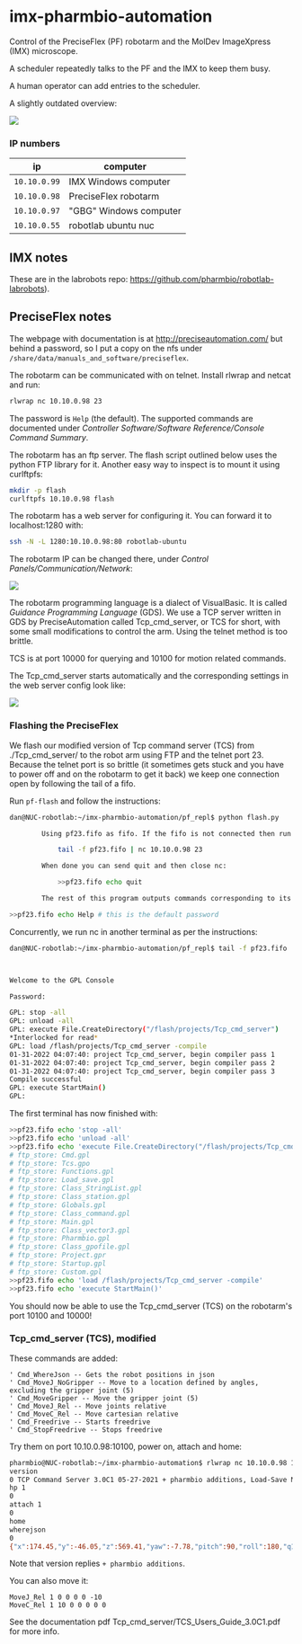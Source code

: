 # imx-pharmbio-automation

Control of the PreciseFlex (PF) robotarm and the MolDev ImageXpress (IMX) microscope.

A scheduler repeatedly talks to the PF and the IMX to keep them busy.

A human operator can add entries to the scheduler.

A slightly outdated overview:

<img src="images/overview.svg"/>

### IP numbers

ip           | computer
---          | ---
`10.10.0.99` | IMX Windows computer
`10.10.0.98` | PreciseFlex robotarm
`10.10.0.97` | "GBG" Windows computer
`10.10.0.55` | robotlab ubuntu nuc

## IMX notes

These are in the labrobots repo: https://github.com/pharmbio/robotlab-labrobots).

## PreciseFlex notes

The webpage with documentation is at http://preciseautomation.com/ but behind a password,
so I put a copy on the nfs under `/share/data/manuals_and_software/preciseflex`.

The robotarm can be communicated with on telnet. Install rlwrap and netcat and run:

```sh
rlwrap nc 10.10.0.98 23
```

The password is `Help` (the default). The supported commands are documented under
_Controller Software/Software Reference/Console Command Summary_.

The robotarm has an ftp server. The flash script outlined below uses the python FTP library for it.
Another easy way to inspect is to mount it using curlftpfs:

```sh
mkdir -p flash
curlftpfs 10.10.0.98 flash
```

The robotarm has a web server for configuring it. You can forward it to localhost:1280 with:

```sh
ssh -N -L 1280:10.10.0.98:80 robotlab-ubuntu
```

The robotarm IP can be changed there, under _Control Panels/Communication/Network_:

<img src="images/pf-ip.png"/>

The robotarm programming language is a dialect of VisualBasic.
It is called _Guidance Programming Language_ (GDS).
We use a TCP server written in GDS by PreciseAutomation called Tcp_cmd_server,
or TCS for short, with some small modifications to control the arm.
Using the telnet method is too brittle.

TCS is at port 10000 for querying and 10100 for motion related commands.

The Tcp_cmd_server starts automatically and the corresponding settings in the web server config look like:

<img src="images/pf-startup-config.png"/>

### Flashing the PreciseFlex

We flash our modified version of Tcp command server (TCS) from
./Tcp_cmd_server/ to the robot arm using FTP and the telnet port 23.
Because the telnet port is so brittle (it sometimes gets stuck and you have
to power off and on the robotarm to get it back) we keep one connection open
by following the tail of a fifo.

Run `pf-flash` and follow the instructions:

```sh
dan@NUC-robotlab:~/imx-pharmbio-automation/pf_repl$ python flash.py

        Using pf23.fifo as fifo. If the fifo is not connected then run:

            tail -f pf23.fifo | nc 10.10.0.98 23

        When done you can send quit and then close nc:

            >>pf23.fifo echo quit

        The rest of this program outputs commands corresponding to its communication on the fifo.

>>pf23.fifo echo Help # this is the default password
```

Concurrently, we run nc in another terminal as per the instructions:

```sh
dan@NUC-robotlab:~/imx-pharmbio-automation/pf_repl$ tail -f pf23.fifo | nc 10.10.0.98 23



Welcome to the GPL Console

Password:

GPL: stop -all
GPL: unload -all
GPL: execute File.CreateDirectory("/flash/projects/Tcp_cmd_server")
*Interlocked for read*
GPL: load /flash/projects/Tcp_cmd_server -compile
01-31-2022 04:07:40: project Tcp_cmd_server, begin compiler pass 1
01-31-2022 04:07:40: project Tcp_cmd_server, begin compiler pass 2
01-31-2022 04:07:40: project Tcp_cmd_server, begin compiler pass 3
Compile successful
GPL: execute StartMain()
GPL:
```

The first terminal has now finished with:
```sh
>>pf23.fifo echo 'stop -all'
>>pf23.fifo echo 'unload -all'
>>pf23.fifo echo 'execute File.CreateDirectory("/flash/projects/Tcp_cmd_server")'
# ftp_store: Cmd.gpl
# ftp_store: Tcs.gpo
# ftp_store: Functions.gpl
# ftp_store: Load_save.gpl
# ftp_store: Class_StringList.gpl
# ftp_store: Class_station.gpl
# ftp_store: Globals.gpl
# ftp_store: Class_command.gpl
# ftp_store: Main.gpl
# ftp_store: Class_vector3.gpl
# ftp_store: Pharmbio.gpl
# ftp_store: Class_gpofile.gpl
# ftp_store: Project.gpr
# ftp_store: Startup.gpl
# ftp_store: Custom.gpl
>>pf23.fifo echo 'load /flash/projects/Tcp_cmd_server -compile'
>>pf23.fifo echo 'execute StartMain()'
```

You should now be able to use the Tcp_cmd_server (TCS) on the robotarm's port 10100 and 10000!

### Tcp_cmd_server (TCS), modified

These commands are added:

```
' Cmd_WhereJson -- Gets the robot positions in json
' Cmd_MoveJ_NoGripper -- Move to a location defined by angles, excluding the gripper joint (5)
' Cmd_MoveGripper -- Move the gripper joint (5)
' Cmd_MoveJ_Rel -- Move joints relative
' Cmd_MoveC_Rel -- Move cartesian relative
' Cmd_Freedrive -- Starts freedrive
' Cmd_StopFreedrive -- Stops freedrive
```

Try them on port 10.10.0.98:10100, power on, attach and home:

```sh
pharmbio@NUC-robotlab:~/imx-pharmbio-automation$ rlwrap nc 10.10.0.98 10100
version
0 TCP Command Server 3.0C1 05-27-2021 + pharmbio additions, Load-Save Module 3.0B2 12-04-2020
hp 1
0
attach 1
0
home
wherejson
0
{"x":174.45,"y":-46.05,"z":569.41,"yaw":-7.78,"pitch":90,"roll":180,"q1":569.41,"q2":-0.15,"q3":184.78,"q4":-912.41,"q5":126.58,"speed":50}
```

Note that version replies `+ pharmbio additions`.

You can also move it:
```
MoveJ_Rel 1 0 0 0 0 -10
MoveC_Rel 1 10 0 0 0 0 0
```

See the documentation pdf Tcp_cmd_server/TCS_Users_Guide_3.0C1.pdf for more info.
